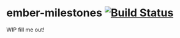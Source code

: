 # ember-milestones [![Build Status](https://travis-ci.org/salsify/ember-milestones.svg?branch=master)](https://travis-ci.org/salsify/ember-milestones)

WIP fill me out!
